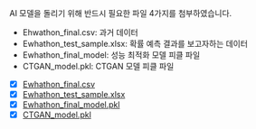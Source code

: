 AI 모델을 돌리기 위해 반드시 필요한 파일 4가지를 첨부하였습니다.

- Ehwathon_final.csv: 과거 데이터
- Ewhathon_test_sample.xlsx: 확률 예측 결과를 보고자하는 데이터
- Ewhathon_final_model: 성능 최적화 모델 피클 파일
- CTGAN_model.pkl: CTGAN 모델 피클 파일


- [x] [Ewhathon_final.csv](https://github.com/Ewhathon/2024ewhathon/blob/EarlyUs/data/ai/Ewhathon_final.csv)
- [x] [Ewhathon_test_sample.xlsx](https://github.com/Ewhathon/2024ewhathon/blob/EarlyUs/data/ai/Ewhathon_test_sample.xlsx)
- [x] [Ewhathon_final_model.pkl](https://github.com/Ewhathon/2024ewhathon/blob/EarlyUs/data/ai/Ewhathon_final_model.pkl)
- [x] [CTGAN_model.pkl](https://github.com/Ewhathon/2024ewhathon/blob/EarlyUs/data/ai/CTGAN_model.pkl)
